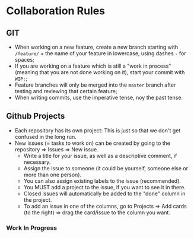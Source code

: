 # Collaboration Rules

## GIT
* When working on a new feature, create a new branch starting with `/feature/` + the name of your feature in lowercase, using dashes `-` for spaces;
* If you are working on a feature which is still a "work in process" (meaning that you are not done working on it), start your commit with `WIP:`;
* Feature branches will only be merged into the `master` branch after testing and reviewing that certain feature;
* When writing commits, use the imperative tense, noy the past tense.

## Github Projects
* Each repository has its own project: This is just so that we don't get confused in the long run.
* New issues (= tasks to work on) can be created by going to the repository => Issues => New issue.
  - Write a title for your issue, as well as a descriptive comment, if necessary.
  - Assign the issue to someone (it could be yourself, someone else or more than one person).
  - You can also assign existing labels to the issue (recommended).
  - You MUST add a project to the issue, if you want to see it in there.
  - Closed issues will automatically be added to the "done" column in the project.
  - To add an issue in one of the columns, go to Projects => Add cards (to the right) => drag the card/issue to the column you want.

### Work In Progress

